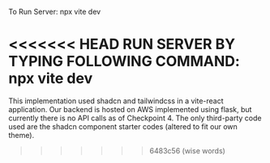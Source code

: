 To Run Server:
npx vite dev 

<<<<<<< HEAD
RUN SERVER BY TYPING FOLLOWING COMMAND:
npx vite dev
=======
This implementation used shadcn and tailwindcss in a vite-react application. Our backend is hosted on AWS implemented using flask, but currently there is no API calls as of Checkpoint 4. The only third-party code used are the shadcn component starter codes (altered to fit our own theme). 
>>>>>>> 6483c56 (wise words)
